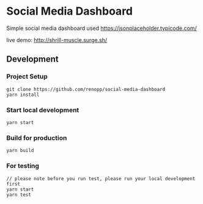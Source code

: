 # Social Media Dashboard

Simple social media dashboard used  https://jsonplaceholder.typicode.com/

live demo: http://shrill-muscle.surge.sh/

## Development
### Project Setup
```
git clone https://github.com/renopp/social-media-dashboard
yarn install
```
### Start local development
```
yarn start
```
### Build for production
```
yarn build
```
### For testing
```
// please note before you run test, please run your local development first
yarn start
yarn test 
```